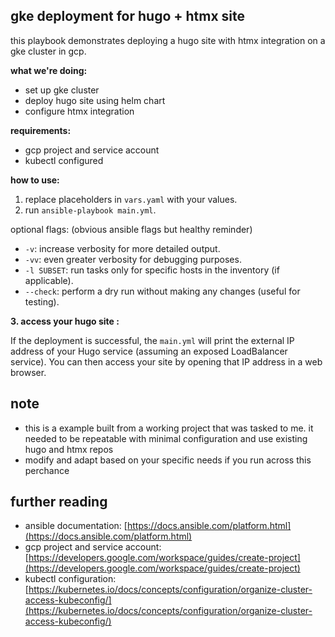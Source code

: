 ## gke deployment for hugo + htmx site

this playbook demonstrates deploying a hugo site with htmx integration on a gke cluster in gcp.

**what we're doing:**

- set up gke cluster
- deploy hugo site using helm chart
- configure htmx integration

**requirements:**

- gcp project and service account
- kubectl configured

**how to use:**

1. replace placeholders in `vars.yaml` with your values.
2. run `ansible-playbook main.yml`.

optional flags: (obvious ansible flags but healthy reminder)

- `-v`: increase verbosity for more detailed output.
- `-vv`: even greater verbosity for debugging purposes.
- `-l SUBSET`: run tasks only for specific hosts in the inventory (if applicable).
- `--check`: perform a dry run without making any changes (useful for testing).

**3. access your hugo site :**

If the deployment is successful, the `main.yml` will print the external IP address of your Hugo service (assuming an exposed LoadBalancer service). You can then access your site by opening that IP address in a web browser.

## note

- this is a example built from a working project that was tasked to me. it needed to be repeatable with minimal configuration and use existing hugo and htmx repos
- modify and adapt based on your specific needs if you run across this perchance

## further reading

- ansible documentation: [https://docs.ansible.com/platform.html](https://docs.ansible.com/platform.html)
- gcp project and service account: [https://developers.google.com/workspace/guides/create-project](https://developers.google.com/workspace/guides/create-project)
- kubectl configuration: [https://kubernetes.io/docs/concepts/configuration/organize-cluster-access-kubeconfig/](https://kubernetes.io/docs/concepts/configuration/organize-cluster-access-kubeconfig/)

